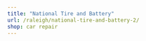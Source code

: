 ```yaml
---
title: "National Tire and Battery"
url: /raleigh/national-tire-and-battery-2/
shop: car repair
---
```

